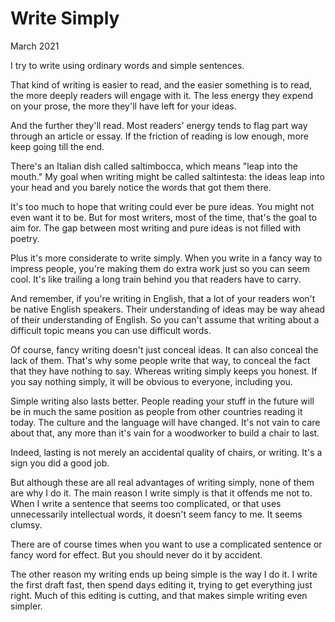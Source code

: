 # Write Simply

March 2021

I try to write using ordinary words and simple sentences.

That kind of writing is easier to read, and the easier something is to read, the more deeply readers will engage with it. The less energy they expend on your prose, the more they'll have left for your ideas.

And the further they'll read. Most readers' energy tends to flag part way through an article or essay. If the friction of reading is low enough, more keep going till the end.

There's an Italian dish called saltimbocca, which means "leap into the mouth." My goal when writing might be called saltintesta: the ideas leap into your head and you barely notice the words that got them there.

It's too much to hope that writing could ever be pure ideas. You might not even want it to be. But for most writers, most of the time, that's the goal to aim for. The gap between most writing and pure ideas is not filled with poetry.

Plus it's more considerate to write simply. When you write in a fancy way to impress people, you're making them do extra work just so you can seem cool. It's like trailing a long train behind you that readers have to carry.

And remember, if you're writing in English, that a lot of your readers won't be native English speakers. Their understanding of ideas may be way ahead of their understanding of English. So you can't assume that writing about a difficult topic means you can use difficult words.

Of course, fancy writing doesn't just conceal ideas. It can also conceal the lack of them. That's why some people write that way, to conceal the fact that they have nothing to say. Whereas writing simply keeps you honest. If you say nothing simply, it will be obvious to everyone, including you.

Simple writing also lasts better. People reading your stuff in the future will be in much the same position as people from other countries reading it today. The culture and the language will have changed. It's not vain to care about that, any more than it's vain for a woodworker to build a chair to last.

Indeed, lasting is not merely an accidental quality of chairs, or writing. It's a sign you did a good job.

But although these are all real advantages of writing simply, none of them are why I do it. The main reason I write simply is that it offends me not to. When I write a sentence that seems too complicated, or that uses unnecessarily intellectual words, it doesn't seem fancy to me. It seems clumsy.

There are of course times when you want to use a complicated sentence or fancy word for effect. But you should never do it by accident.

The other reason my writing ends up being simple is the way I do it. I write the first draft fast, then spend days editing it, trying to get everything just right. Much of this editing is cutting, and that makes simple writing even simpler.